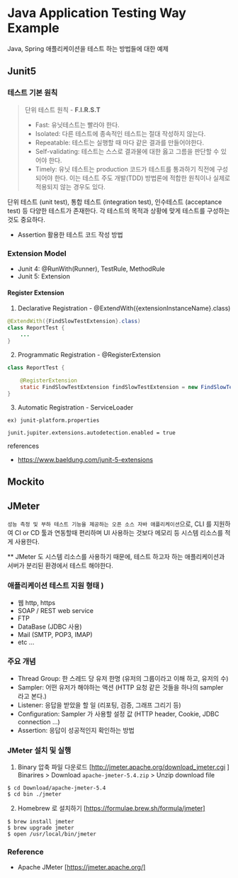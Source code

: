 # Java Application Testing Way Example
Java, Spring 애플리케이션을 테스트 하는 방법들에 대한 예제 

## Junit5

### 테스트 기본 원칙
> 단위 테스트 원칙 - **F.I.R.S.T**
> * Fast: 유닛테스트는 빨라야 한다.
> * Isolated: 다른 테스트에 종속적인 테스트는 절대 작성하지 않는다.
> * Repeatable: 테스트는 실행할 때 마다 같은 결과를 만들어야한다.
> * Self-validating: 테스트는 스스로 결과물에 대한 옳고 그름을 판단할 수 있어야 한다. 
> * Timely: 유닛 테스트는 production 코드가 테스트를 통과하기 직전에 구성되어야 한다. 
      이는 테스트 주도 개발(TDD) 방법론에 적합한 원칙이나 실제로 적용되지 않는 경우도 있다.

단위 테스트 (unit test), 통합 테스트 (integration test), 인수테스트 (acceptance test) 등 다양한 테스트가 존재한다.
각 테스트의 목적과 상황에 맞게 테스트를 구성하는 것도 중요하다.

- Assertion 활용한 테스트 코드 작성 방법
 
### Extension Model
- Junit 4: @RunWith(Runner), TestRule, MethodRule
- Junit 5: Extension

#### Register Extension
1. Declarative Registration - @ExtendWith({extensionInstanceName}.class)
```java
@ExtendWith({FindSlowTestExtension}.class)
class ReportTest {
    ...
}
``` 

2. Programmatic Registration - @RegisterExtension
```java
class ReportTest {
    
    @RegisterExtension
    static FindSlowTestExtension findSlowTestExtension = new FindSlowTestExtension({THRESHOLD});
}
``` 

3. Automatic Registration - ServiceLoader  
```
ex) junit-platform.properties

junit.jupiter.extensions.autodetection.enabled = true
```

references
- https://www.baeldung.com/junit-5-extensions

## Mockito

## JMeter 
`성능 측정 및 부하 테스트 기능을 제공하는 오픈 소스 자바 애플리케이션`으로, 
CLI 를 지원하여 CI or CD 툴과 연동할때 편리하며 UI 사용하는 것보다 메모리 등 시스템 리소스를 적게 사용한다.

** JMeter 도 시스템 리소스를 사용하기 때문에, 테스트 하고자 하는 애플리케이션과 서버가 분리된 환경에서 테스트 해야한다.

### 애플리케이션 테스트 지원 형태 )
- 웹 http, https
- SOAP / REST web service
- FTP
- DataBase (JDBC 사용)
- Mail (SMTP, POP3, IMAP)
- etc ...

### 주요 개념
- Thread Group: 한 스레드 당 유저 한명 (유저의 그룹이라고 이해 하고, 유저의 수)
- Sampler: 어떤 유저가 해야하는 액션 (HTTP 요청 같은 것들을 하나의 sampler 라고 본다.)
- Listener: 응답을 받았을 할 일 (리포팅, 검증, 그래프 그리기 등)
- Configuration: Sampler 가 사용할  설정 값 (HTTP header, Cookie, JDBC connection ...)
- Assertion: 응답이 성공적인지 확인하는 방법 

### JMeter 설치 및 실행 
1. Binary 압축 파일 다운로드 [http://jmeter.apache.org/download_jmeter.cgi ]
Binarires > Download `apache-jmeter-5.4.zip` > Unzip download file
```shell script
$ cd Download/apache-jmeter-5.4
$ cd bin ./jmeter
```

2. Homebrew 로 설치하기 [https://formulae.brew.sh/formula/jmeter]
```shell script
$ brew install jmeter
$ brew upgrade jmeter 
$ open /usr/local/bin/jmeter 
```

### Reference
- Apache JMeter [https://jmeter.apache.org/]
